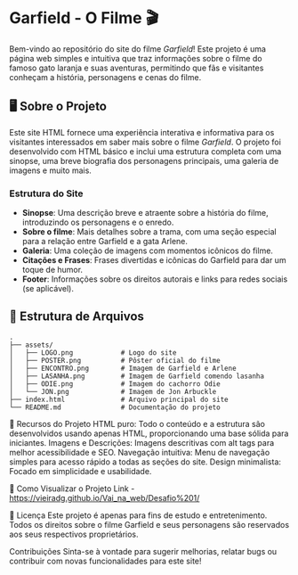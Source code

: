 # Garfield - O Filme 🎬

Bem-vindo ao repositório do site do filme *Garfield*! Este projeto é uma página web simples e intuitiva que traz informações sobre o filme do famoso gato laranja e suas aventuras, permitindo que fãs e visitantes conheçam a história, personagens e cenas do filme.

## 🖥️ Sobre o Projeto

Este site HTML fornece uma experiência interativa e informativa para os visitantes interessados em saber mais sobre o filme *Garfield*. O projeto foi desenvolvido com HTML básico e inclui uma estrutura completa com uma sinopse, uma breve biografia dos personagens principais, uma galeria de imagens e muito mais.

### Estrutura do Site

- **Sinopse**: Uma descrição breve e atraente sobre a história do filme, introduzindo os personagens e o enredo.
- **Sobre o filme**: Mais detalhes sobre a trama, com uma seção especial para a relação entre Garfield e a gata Arlene.
- **Galeria**: Uma coleção de imagens com momentos icônicos do filme.
- **Citações e Frases**: Frases divertidas e icônicas do Garfield para dar um toque de humor.
- **Footer**: Informações sobre os direitos autorais e links para redes sociais (se aplicável).

## 📁 Estrutura de Arquivos
```
.
├── assets/
│   ├── LOGO.png            # Logo do site
│   ├── POSTER.png          # Pôster oficial do filme
│   ├── ENCONTRO.png        # Imagem de Garfield e Arlene
│   ├── LASANHA.png         # Imagem de Garfield comendo lasanha
│   ├── ODIE.png            # Imagem do cachorro Odie
│   └── JON.png             # Imagem de Jon Arbuckle
├── index.html              # Arquivo principal do site
└── README.md               # Documentação do projeto
```

🌟 Recursos do Projeto
HTML puro: Todo o conteúdo e a estrutura são desenvolvidos usando apenas HTML, proporcionando uma base sólida para iniciantes.
Imagens e Descrições: Imagens descritivas com alt tags para melhor acessibilidade e SEO.
Navegação intuitiva: Menu de navegação simples para acesso rápido a todas as seções do site.
Design minimalista: Focado em simplicidade e usabilidade.

🚀 Como Visualizar o Projeto
Link - https://vieiradg.github.io/Vai_na_web/Desafio%201/

📝 Licença
Este projeto é apenas para fins de estudo e entretenimento. Todos os direitos sobre o filme Garfield e seus personagens são reservados aos seus respectivos proprietários.

Contribuições
Sinta-se à vontade para sugerir melhorias, relatar bugs ou contribuir com novas funcionalidades para este site!
